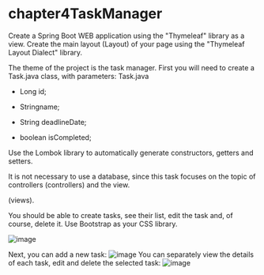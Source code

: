 # chapter4TaskManager
Create a Spring Boot WEB application using the "Thymeleaf" library as a view. Create the main layout (Layout) of your page using the "Thymeleaf Layout Dialect" library.

The theme of the project is the task manager. First you will need to create a Task.java class, with parameters: Task.java

- Long id;

- Stringname;

- String deadlineDate;

- boolean isCompleted;

Use the Lombok library to automatically generate constructors, getters and setters.

It is not necessary to use a database, since this task focuses on the topic of controllers (controllers) and the view.

(views).

You should be able to create tasks, see their list, edit the task and, of course, delete it. Use Bootstrap as your CSS library.

![image](https://user-images.githubusercontent.com/98006856/174443252-763f3539-04d6-4e7c-9d5c-66131cdf74e5.png)

Next, you can add a new task:
![image](https://user-images.githubusercontent.com/98006856/174443265-d3955c21-4502-41b8-a298-6c65dc00dd64.png)
You can separately view the details of each task, edit and delete the selected task:
![image](https://user-images.githubusercontent.com/98006856/174443284-0604f2bd-8f83-4d34-8c0b-faa42c3c8211.png)
